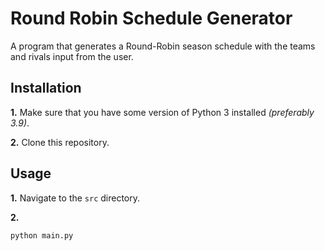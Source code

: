 
# Round Robin Schedule Generator

A program that generates a Round-Robin season schedule with the teams
and rivals input from the user.

## Installation

**1.** Make sure that you have some version of Python 3 installed
_(preferably 3.9)_.

**2.** Clone this repository.

## Usage

**1.** Navigate to the `src` directory.

**2.** 
```py 
python main.py 
```